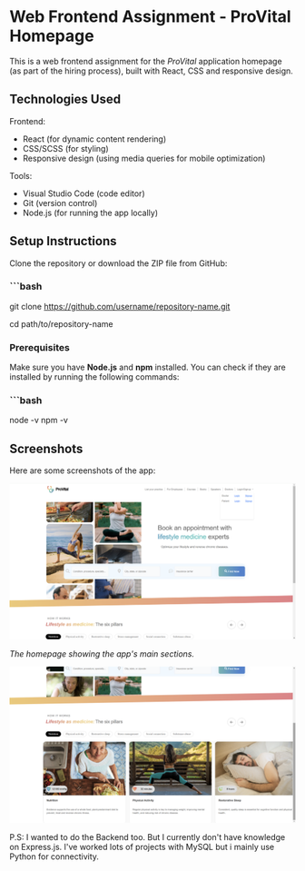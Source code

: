 # Web Frontend Assignment - ProVital Homepage

This is a web frontend assignment for the *ProVital* application homepage (as part of the hiring process), built with React, CSS and responsive design.

## Technologies Used

Frontend:
  - React (for dynamic content rendering)
  - CSS/SCSS (for styling)
  - Responsive design (using media queries for mobile optimization)

Tools:
  - Visual Studio Code (code editor)
  - Git (version control)
  - Node.js (for running the app locally)

## Setup Instructions
Clone the repository or download the ZIP file from GitHub:
### ```bash
git clone https://github.com/username/repository-name.git

cd path/to/repository-name


### Prerequisites
Make sure you have **Node.js** and **npm** installed. You can check if they are installed by running the following commands:
### ```bash
node -v
npm -v


## Screenshots

Here are some screenshots of the app:

![Homepage Screenshot](public/assets/Screenshot1.png)

*The homepage showing the app's main sections.*

![Search Bar](public/assets/Screenshot2.png)

P.S: I wanted to do the Backend too. But I currently don't have knowledge on Express.js. I've worked lots of projects with MySQL but i mainly use Python for connectivity.
